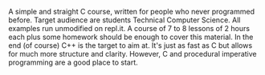 A simple and straight C course, written for people who never programmed before.
Target audience are students Technical Computer Science.
All examples run unmodified on repl.it.
A course of 7 to 8 lessons of 2 hours each plus some homework should be enough to cover this material.
In the end (of course) C++ is the target to aim at.
It's just as fast as C but allows for much more structure and clarity.
However, C and procedural imperative programming are a good place to start.

